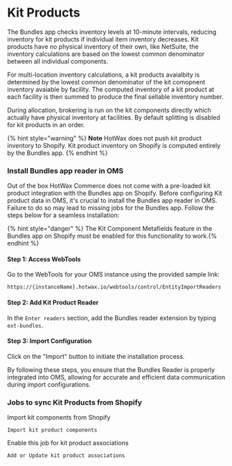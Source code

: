 # Kit Products

The Bundles app checks inventory levels at 10-minute intervals, reducing inventory for kit products if individual item inventory decreases.
Kit products have no physical inventory of their own, like NetSuite, the inventory calculations are based on the lowest common denominator between all individual components.

For multi-location inventory calculations, a kit products avaialbity is determined by the lowest common denominator of the kit comopnent inventory avaiable by facility. The computed inventory of a kit product at each facility is then summed to produce the final sellable inventory number.

During allocation, brokering is run on the kit components directly which actually have physical inventory at facilities. By default splitting is disabled for kit products in an order.

{% hint style="warning" %}
**Note** HotWax does not push kit product inventory to Shopify. Kit product inventory on Shopify is computed entirely by the Bundles app.
{% endhint %}


### Install Bundles app reader in OMS

Out of the box HotWax Commerce does not come with a pre-loaded kit product integration with the Bundles app on Shopify. Before configuring Kit product data in OMS, it's crucial to install the Bundles app reader in OMS. Failure to do so may lead to missing jobs for the Bundles app. Follow the steps below for a seamless installation:

{% hint style="danger" %} The Kit Component Metafields feature in the Bundles app on Shopify must be enabled for this functionality to work.{% endhint %}

#### Step 1: Access WebTools

Go to the WebTools for your OMS instance using the provided sample link:

```
https://{instanceName}.hotwax.io/webtools/control/EntityImportReaders
```
#### Step 2: Add Kit Product Reader

In the `Enter readers` section, add the Bundles reader extension by typing `ext-bundles`.


#### Step 3: Import Configuration

Click on the "Import" button to initiate the installation process.

By following these steps, you ensure that the Bundles Reader is properly integrated into OMS, allowing for accurate and efficient data communication during import configurations.


### Jobs to sync Kit Products from Shopify

Import kit components from Shopify
```
Import kit product components
```

Enable this job for kit product associations
```
Add or Update kit product associations
```
